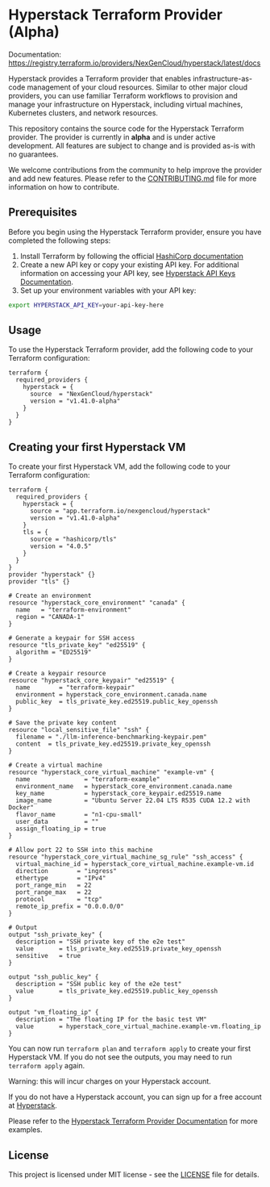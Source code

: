 # Hyperstack Terraform Provider (Alpha)

Documentation: https://registry.terraform.io/providers/NexGenCloud/hyperstack/latest/docs

Hyperstack provides a Terraform provider that enables infrastructure-as-code management of your cloud resources. Similar to other major cloud providers, you can use familiar Terraform workflows to provision and manage your infrastructure on Hyperstack, including virtual machines, Kubernetes clusters, and network resources.

This repository contains the source code for the Hyperstack Terraform provider. The provider is currently in **alpha** and is under active development. All features are subject to change and is provided as-is with no guarantees.

We welcome contributions from the community to help improve the provider and add new features. Please refer to the [CONTRIBUTING.md](CONTRIBUTING.md) file for more information on how to contribute.

## Prerequisites

Before you begin using the Hyperstack Terraform provider, ensure you have completed the following steps:

1. Install Terraform by following the official [HashiCorp documentation](https://developer.hashicorp.com/terraform/tutorials/aws-get-started/install-cli)
2. Create a new API key or copy your existing API key. For additional information on accessing your API key, see [Hyperstack API Keys Documentation](https://infrahub-doc.nexgencloud.com/docs/api-reference/getting-started-api/authentication/).
3. Set up your environment variables with your API key:

```bash
export HYPERSTACK_API_KEY=your-api-key-here
```

## Usage

To use the Hyperstack Terraform provider, add the following code to your Terraform configuration:

```hcl
terraform {
  required_providers {
    hyperstack = {
      source  = "NexGenCloud/hyperstack"
      version = "v1.41.0-alpha"
    }
  }
}
```

## Creating your first Hyperstack VM

To create your first Hyperstack VM, add the following code to your Terraform configuration:

```hcl
terraform {
  required_providers {
    hyperstack = {
      source = "app.terraform.io/nexgencloud/hyperstack"
      version = "v1.41.0-alpha"
    }
    tls = {
      source = "hashicorp/tls"
      version = "4.0.5"
    }
  }
}
provider "hyperstack" {}
provider "tls" {}

# Create an environment
resource "hyperstack_core_environment" "canada" {
  name   = "terraform-environment"
  region = "CANADA-1"
}

# Generate a keypair for SSH access
resource "tls_private_key" "ed25519" {
  algorithm = "ED25519"
}

# Create a keypair resource
resource "hyperstack_core_keypair" "ed25519" {
  name        = "terraform-keypair"
  environment = hyperstack_core_environment.canada.name
  public_key  = tls_private_key.ed25519.public_key_openssh
}

# Save the private key content
resource "local_sensitive_file" "ssh" {
  filename = "./llm-inference-benchmarking-keypair.pem"
  content  = tls_private_key.ed25519.private_key_openssh
}

# Create a virtual machine
resource "hyperstack_core_virtual_machine" "example-vm" {
  name               = "terraform-example"
  environment_name   = hyperstack_core_environment.canada.name
  key_name           = hyperstack_core_keypair.ed25519.name
  image_name         = "Ubuntu Server 22.04 LTS R535 CUDA 12.2 with Docker"
  flavor_name        = "n1-cpu-small"
  user_data          = ""
  assign_floating_ip = true
}

# Allow port 22 to SSH into this machine
resource "hyperstack_core_virtual_machine_sg_rule" "ssh_access" {
  virtual_machine_id = hyperstack_core_virtual_machine.example-vm.id
  direction        = "ingress"
  ethertype        = "IPv4"
  port_range_min   = 22
  port_range_max   = 22
  protocol         = "tcp"
  remote_ip_prefix = "0.0.0.0/0"
}

# Output
output "ssh_private_key" {
  description = "SSH private key of the e2e test"
  value       = tls_private_key.ed25519.private_key_openssh
  sensitive   = true
}

output "ssh_public_key" {
  description = "SSH public key of the e2e test"
  value       = tls_private_key.ed25519.public_key_openssh
}

output "vm_floating_ip" {
  description = "The floating IP for the basic test VM"
  value       = hyperstack_core_virtual_machine.example-vm.floating_ip
}
```

You can now run `terraform plan` and `terraform apply` to create your first Hyperstack VM. If you do not see the outputs, you may need to run `terraform apply` again.

Warning: this will incur charges on your Hyperstack account.

If you do not have a Hyperstack account, you can sign up for a free account at [Hyperstack](https://nexgencloud.com/).

Please refer to the [Hyperstack Terraform Provider Documentation](https://infrahub-doc.nexgencloud.com/docs/libraries/terraform) for more examples.

## License

This project is licensed under MIT license - see the [LICENSE](LICENSE) file for details.